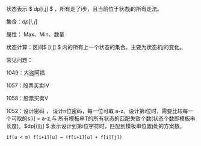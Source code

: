 状态表示:$ dp[i,j] $  ，所有走了i步，且当前位于状态j的所有走法。



集合：$dp[i,j]$

属性： Max、Min、数量 



状态计算：区间$ [i,j] $ 内的所有上一个状态的集合。主要为状态机j的变化。



常见问题：



1049：大盗阿福 

1057：股票买卖IV 

1058：股票买卖V 

1052：设计密码 ， 设计n位密码，每一位可取 a-z，设计第i位时，需要比较每一个可取的s[i] = a-z,与 所有模板串T的所有状态的匹配失败个数(状态个数即模板串长度)。$dp[i][j] $ 表示设计到第i位字符时，匹配到模板串位置j处的方案数。



```
if(u < m) f[i+1][u] = (f[i+1][u] + f[i][j])
```

